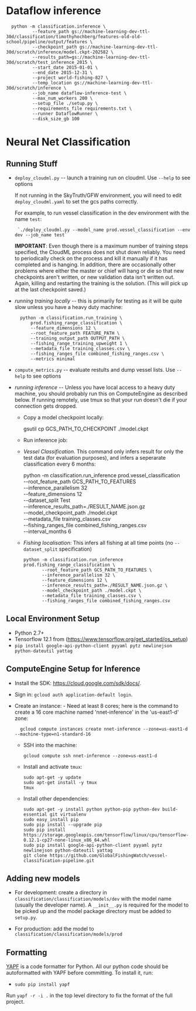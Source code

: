 
# Dataflow inference

      python -m classification.inference \
              --feature_path gs://machine-learning-dev-ttl-30d/classification/timothyhochberg/features-old-old-school/pipeline/output/features \
              --checkpoint_path gs://machine-learning-dev-ttl-30d/scratch/inference/model.ckpt-202582 \
              --results_path=gs://machine-learning-dev-ttl-30d/scratch/test_inference_2015 \
              --start_date 2015-01-01 \
              --end_date 2015-12-31 \
              --project world-fishing-827 \
              --temp_location gs://machine-learning-dev-ttl-30d/scratch/inference \
              --job_name dataflow-inference-test \
              --max_num_workers 200 \
              --setup_file ./setup.py \
              --requirements_file requirements.txt \
              --runner DataflowRunner \
              --disk_size_gb 100



# Neural Net Classification

## Running Stuff

-  `deploy_cloudml.py` -- launch a training run on cloudml. Use `--help` to see options

   If not running in the SkyTruth/GFW environment, you will need to edit `deploy_cloudml.yaml`
   to set the gcs paths correctly.

   For example, to run vessel classification in the dev environment with the name `test`:

        `./deploy_cloudml.py --model_name prod.vessel_classification --env dev --job_name test`

   **IMPORTANT**: Even though there is a maximum number of training steps specified, the CloudML
   process does not shut down reliably.  You need to periodically check on the process and kill it
   manually if it has completed and is hanging. In addition, there are occasionally other problems
   where either the master or chief will hang or die so that new checkpoints aren't written, or
   new validation data isn't written out. Again, killing and restarting the training is the solution.
   (This will pick up at the last checkpoint saved.)

- *running training locally* -- this is primarily for testing as it will be quite slow unless you
  have a heavy duty machine:

        python -m classification.run_training \
            prod.fishing_range_classification \
            --feature_dimensions 12 \
            --root_feature_path FEATURE_PATH \
            --training_output_path OUTPUT_PATH \
            --fishing_range_training_upweight 1 \
            --metadata_file training_classes.csv \
            --fishing_ranges_file combined_fishing_ranges.csv \
            --metrics minimal


- `compute_metrics.py` -- evaluate restults and dump vessel lists. Use `--help` to see options


- *running inference* -- Unless you have local access to a heavy duty machine, you should
  probably run this on ComputeEngine as described below. If running remotely, use tmux so 
  that your run doesn't die if your connection gets dropped.

   - Copy a model checkpoint locally:

      gsutil cp GCS_PATH_TO_CHECKPOINT  ./model.ckpt

   - Run inference job:

    * *Vessel Classification*. This command only infers result for only the test data 
      (for evaluation purposes), and infers a seperarate classification every 6 months:

       python -m classification.run_inference prod.vessel_classification \
              --root_feature_path GCS_PATH_TO_FEATURES \
              --inference_parallelism 32 \
              --feature_dimensions 12 \
              --dataset_split Test \
              --inference_results_path=./RESULT_NAME.json.gz \
              --model_checkpoint_path ./model.ckpt \
              --metadata_file training_classes.csv \
              --fishing_ranges_file combined_fishing_ranges.csv \
              --interval_months 6

   - *Fishing localisation*: This infers all fishing at all time points (no `--dataset_split` specification)

         python -m classification.run_inference prod.fishing_range_classification \
                --root_feature_path GCS_PATH_TO_FEATURES \
                --inference_parallelism 32 \
                --feature_dimensions 12 \
                --inference_results_path=./RESULT_NAME.json.gz \
                --model_checkpoint_path ./model.ckpt \
                --metadata_file training_classes.csv \
                --fishing_ranges_file combined_fishing_ranges.csv



## Local Environment Setup

* Python 2.7+
* Tensorflow 12.1 from (https://www.tensorflow.org/get_started/os_setup)
* `pip install google-api-python-client pyyaml pytz newlinejson python-dateutil yattag`

## ComputeEngine Setup for Inference 

* Install the SDK: https://cloud.google.com/sdk/docs/.
* Sign in: `gcloud auth application-default login`.
* Create an instance:
      - Need at least 8 cores; here is the command to create a 16 core machine named 'nnet-inference'
        in the 'us-east1-d' zone:

        gcloud compute instances create nnet-inference --zone=us-east1-d --machine-type=n1-standard-16

  - SSH into the machine:

        gcloud compute ssh nnet-inference --zone=us-east1-d

  - Install and activate `tmux`:

        sudo apt-get -y update
        sudo apt-get install -y tmux
        tmux

  - Install other dependencies:

        sudo apt-get -y install python python-pip python-dev build-essential git virtualenv
        sudo easy_install pip
        sudo pip install --upgrade pip
        sudo pip install https://storage.googleapis.com/tensorflow/linux/cpu/tensorflow-0.12.1-cp27-none-linux_x86_64.whl
        sudo pip install google-api-python-client pyyaml pytz newlinejson python-dateutil yattag
        git clone https://github.com/GlobalFishingWatch/vessel-classification-pipeline.git

## Adding new models

* For development: create a directory in `classification/classification/models/dev` with the model name 
  (usually the developer name).  A `__init__.py` is required for the model to be picked up and the model
  package directory must be added to `setup.py`.

* For production: add the model to `classification/classification/models/prod`


## Formatting

[YAPF](https://github.com/google/yapf) is a code formatter for Python. All our python code should
be autoformatted with YAPF before committing. To install it, run:

* `sudo pip install yapf`

Run `yapf -r -i .` in the top level directory to fix the format of the full project.




